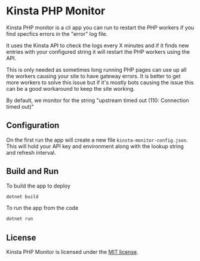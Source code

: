 # Kinsta PHP Monitor 
Kinsta PHP monitor is a cli app you can run to restart the PHP workers if you find specfics errors in the "error" log file.

It uses the Kinsta API to check the logs every X minutes and if it finds new entries with your configured string it will restart the PHP workers using the API.

This is only needed as sometimes long running PHP pages can use up all the workers causing your site to have gateway errors. It is better to get more workers to solve this issue but if it's mostly bots causing the issue this can be a good workaround to keep the site working.

By default, we monitor for the string "upstream timed out (110: Connection timed out)"

## Configuration 

On the first run the app will create a new file `kinsta-monitor-config.json`.
This will hold your API key and environment along with the lookup string and refresh interval.

## Build and Run
To build the app to deploy

```sh
dotnet build
```

To run the app from the code

```sh
dotnet run
```

## License
Kinsta PHP Monitor is licensed under the [MIT license](LICENSE).